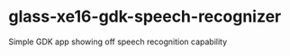 glass-xe16-gdk-speech-recognizer
================================

Simple GDK app showing off speech recognition capability
